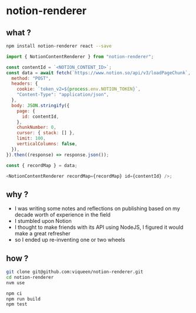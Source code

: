 # notion-renderer

## what ?

```bash
npm install notion-renderer react --save
```

```javascript
import { NotionContentRenderer } from "notion-renderer";

const contentId = `<NOTION_CONTENT_ID>`;
const data = await fetch(`https://www.notion.so/api/v3/loadPageChunk`, {
  method: "POST",
  headers: {
    cookie: `token_v2=${process.env.NOTION_TOKEN}`,
    "Content-Type": "application/json",
  },
  body: JSON.stringify({
    page: {
      id: contentId,
    },
    chunkNumber: 0,
    cursor: { stack: [] },
    limit: 100,
    verticalColumns: false,
  }),
}).then((response) => response.json());

const { recordMap } = data;

<NotionContentRenderer recordMap={recordMap} id={contentId} />;
```

## why ?

- I was writing some notes and reflections on publishing based on my decade worth of experience in the field
- I stumbled upon Notion
- I thought to make friends with its API using NodeJS, I figured it would make a great refresher
- so I ended up re-inventing one or two wheels

## how ?

```bash
git clone git@github.com:viqueen/notion-renderer.git
cd notion-renderer
nvm use

npm ci
npm run build
npm test
```
